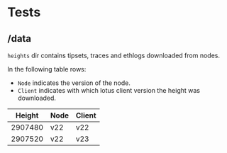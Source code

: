 # Tests

## /data

`heights` dir contains tipsets, traces and ethlogs downloaded from nodes.

In the following table rows:
* `Node` indicates the version of the node.
* `Client` indicates with which lotus client version the height was downloaded.


| Height  | Node | Client |
|---------|------|--------|
| 2907480 | v22  | v22    |
| 2907520 | v22  | v23    |


